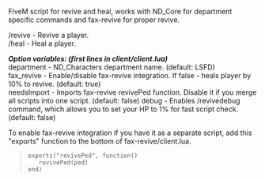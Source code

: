 FiveM script for revive and heal, works with ND_Core for department specific commands and fax-revive for proper revive.  

/revive - Revive a player.  
/heal - Heal a player.  

***Option variables: (first lines in client/client.lua)***  
department - ND_Characters department name. (default: LSFD)  
fax_revive - Enable/disable fax-revive integration. If false - heals player by 10% to revive. (default: true)  
needsImport - Imports fax-revive revivePed function. Disable it if you merge all scripts into one script.  (default: false)
debug - Enables /revivedebug command, which allows you to set your HP to 1% for fast script check. (default: false)

To enable fax-revive integration if you have it as a separate script, add this "exports" function to the bottom of fax-revive/client.lua.  
  
>```exports("revivePed", function()```  
>```   revivePed(ped)```  
>```end)```  
